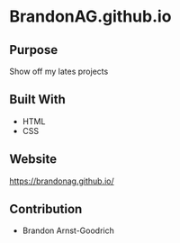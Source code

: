 # BrandonAG.github.io

## Purpose
Show off my lates projects

## Built With
* HTML
* CSS

## Website
https://brandonag.github.io/

## Contribution
* Brandon Arnst-Goodrich